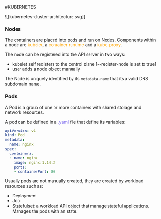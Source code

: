 #KUBERNETES



![[kubernetes-cluster-architecture.svg]]


### Nodes

The containers are placed into pods and run on Nodes. 
Components within a node are <span style="color:orange;">kubelet</span>, a <span style="color:orange;">container runtime</span> and a <span style="color:orange;">kube-proxy</span>. 

The node can be registered into the API server in two ways: 

* kubelet self registers to the control plane \[--register-node is set to true\] 
* user adds a node object manually

The Node is uniquely identified by its `metadata.name` that its a valid DNS subdomain name. 

### Pods

A Pod is a group of one or more containers with shared storage and network resources. 

A pod can be defined in a <span style="color:MediumSlateBlue;">.yaml</span> file that define its variables: 

```yaml
apiVersion: v1
kind: Pod
metadata:
  name: nginx
spec:
  containers:
  - name: nginx
    image: nginx:1.14.2
    ports:
    - containerPort: 80
```

Usually pods are not manually created, they are created by workload resources such as: 
* Deployment
* Job
* Statefulset: a workload API object that manage stateful applications. Manages the pods with an state. 
